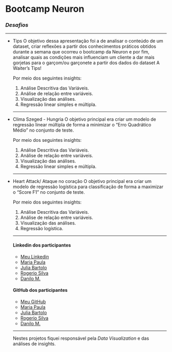 # **Bootcamp Neuron**
### *Desafios*
***
* Tips
    O objetivo dessa apresentação foi a de analisar o conteúdo de um dataset, criar reflexões a partir dos conhecimentos práticos obtidos durante a semana que ocorreu o bootcamp     da Neuron e por fim, analisar quais as condições mais influenciam um cliente a dar mais gorjetas para o garçom/ou garçonete a partir dos dados do dataset A Waiter’s Tips!
    
    Por meio dos seguintes insights: 
    1.  Análise Descritiva das Variáveis.
    2.  Análise de relação entre variáveis.
    3.  Visualização das análises.
    4.  Regressão linear simples e múltipla.
    ***
* Clima Szeged - Hungria
    O objetivo principal era criar um modelo de regressão linear múltipla de forma a minimizar o “Erro Quadrático Médio” no conjunto de teste.
    
    Por meio dos seguintes insights: 
    1. Análise Descritiva das Variáveis.
    2. Análise de relação entre variáveis.
    3. Visualização das análises.
    4. Regressão linear simples e múltipla.
    ***
* Heart Attack/ Ataque no coração
    O objetivo principal era criar um modelo de regressão logística para classificação de forma a maximizar o “Score F1” no conjunto de teste.
    
    Por meio dos seguintes insights:
    1. Análise Descritiva das Variáveis.
    2. Análise de relação entre variáveis.
    3. Visualização das análises.
    4. Regressão logística.
    ***
    #### Linkedin dos participantes 
    * [Meu Linkedin](https://www.linkedin.com/in/maksonvinicio/)
    * [Maria Paula](https://www.linkedin.com/in/mpdiasrosa/)
    * [Julia Bartolo](https://www.linkedin.com/in/juliabartolo/)
    * [Rogerio Silva](https://www.linkedin.com/in/rogerio-silva-sampaio-037a7216/)
    * [Danilo M.](OFF)
    #### GitHub dos participantes
    * [Meu GitHub](https://github.com/MaksonViini)
    * [Maria Paula](https://github.com/mpdiasrosa)
    * [Julia Bartolo](OFF)
    * [Rogerio Silva](https://github.com/rssampaio)
    * [Danilo M.](OFF)
    ****
    Nestes projetos fiquei responsável pela *Data Visualization* e das análises de insights.
